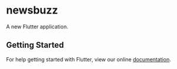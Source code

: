 # newsbuzz

A new Flutter application.

## Getting Started

For help getting started with Flutter, view our online
[documentation](https://flutter.io/).
